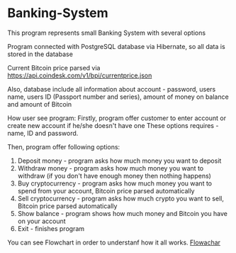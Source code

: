 # Banking-System
This program represents small Banking System with several options

Program connected with PostgreSQL database via Hibernate, so all data is stored in the database

Current Bitcoin price parsed via https://api.coindesk.com/v1/bpi/currentprice.json

Also, database include all information about account - password, users name, 
users ID (Passport number and series), amount of money on balance and amount of Bitcoin

How user see program:
Firstly, program offer customer to enter account or create new account if he/she doesn't have one
These options requires - name, ID and password. 

Then, program offer following options:
1) Deposit money - program asks how much money you want to deposit
2) Withdraw money - program asks how much money you want to withdraw (if you don't have enough money then nothing happens)
3) Buy cryptocurrency - program asks how much money you want to spend from your account, Bitcoin price parsed automatically
4) Sell cryptocurrency - program asks how much crypto you want to sell, Bitcoin price parsed automatically
5) Show balance - program shows how much money and Bitcoin you have on your account
6) Exit - finishes program

You can see Flowchart in order to understanf how it all works. [Flowachar](Flowchart.jpg)
